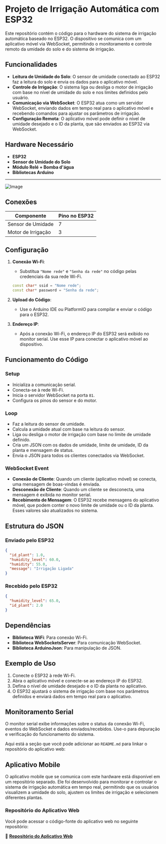 # Projeto de Irrigação Automática com ESP32

Este repositório contém o código para o hardware do sistema de irrigação automática baseado no ESP32. O dispositivo se comunica com um aplicativo móvel via WebSocket, permitindo o monitoramento e controle remoto da umidade do solo e do sistema de irrigação.

## Funcionalidades

- **Leitura de Umidade do Solo**: O sensor de umidade conectado ao ESP32 faz a leitura do solo e envia os dados para o aplicativo móvel.
- **Controle de Irrigação**: O sistema liga ou desliga o motor de irrigação com base no nível de umidade do solo e nos limites definidos pelo usuário.
- **Comunicação via WebSocket**: O ESP32 atua como um servidor WebSocket, enviando dados em tempo real para o aplicativo móvel e recebendo comandos para ajustar os parâmetros de irrigação.
- **Configuração Remota**: O aplicativo móvel pode definir o nível de umidade desejado e o ID da planta, que são enviados ao ESP32 via WebSocket.

## Hardware Necessário

- **ESP32**
- **Sensor de Umidade do Solo**
- **Módulo Relé + Bomba d'água**
- **Bibliotecas Arduino**

---
![Image](https://github.com/user-attachments/assets/7a3cd997-1b63-448f-b355-77a82241f723)

## Conexões

| Componente       | Pino no ESP32 |
|------------------|---------------|
| Sensor de Umidade | 7             |
| Motor de Irrigação| 3             |

## Configuração

1. **Conexão Wi-Fi**:
   - Substitua `"Nome rede"` e `"Senha da rede"` no código pelas credenciais da sua rede Wi-Fi.
   ```cpp
   const char* ssid = "Nome rede";
   const char* password = "Senha da rede";
   ```

2. **Upload do Código**:
   - Use o Arduino IDE ou PlatformIO para compilar e enviar o código para o ESP32.

3. **Endereço IP**:
   - Após a conexão Wi-Fi, o endereço IP do ESP32 será exibido no monitor serial. Use esse IP para conectar o aplicativo móvel ao dispositivo.

## Funcionamento do Código

### Setup
- Inicializa a comunicação serial.
- Conecta-se à rede Wi-Fi.
- Inicia o servidor WebSocket na porta `81`.
- Configura os pinos do sensor e do motor.

### Loop
- Faz a leitura do sensor de umidade.
- Calcula a umidade atual com base na leitura do sensor.
- Liga ou desliga o motor de irrigação com base no limite de umidade definido.
- Cria um JSON com os dados de umidade, limite de umidade, ID da planta e mensagem de status.
- Envia o JSON para todos os clientes conectados via WebSocket.

### WebSocket Event
- **Conexão de Cliente**: Quando um cliente (aplicativo móvel) se conecta, uma mensagem de boas-vindas é enviada.
- **Desconexão de Cliente**: Quando um cliente se desconecta, uma mensagem é exibida no monitor serial.
- **Recebimento de Mensagem**: O ESP32 recebe mensagens do aplicativo móvel, que podem conter o novo limite de umidade ou o ID da planta. Esses valores são atualizados no sistema.

## Estrutura do JSON

### Enviado pelo ESP32
```json
{
  "id_plant": 1.0,
  "humidity_level": 60.0,
  "humidity": 55.0,
  "message": "Irrigação Ligada"
}
```

### Recebido pelo ESP32
```json
{
  "humidity_level": 65.0,
  "id_plant": 2.0
}
```

## Dependências

- **Biblioteca WiFi**: Para conexão Wi-Fi.
- **Biblioteca WebSocketsServer**: Para comunicação WebSocket.
- **Biblioteca ArduinoJson**: Para manipulação de JSON.

## Exemplo de Uso

1. Conecte o ESP32 à rede Wi-Fi.
2. Abra o aplicativo móvel e conecte-se ao endereço IP do ESP32.
3. Defina o nível de umidade desejado e o ID da planta no aplicativo.
4. O ESP32 ajustará o sistema de irrigação com base nos parâmetros definidos e enviará dados em tempo real para o aplicativo.

## Monitoramento Serial

O monitor serial exibe informações sobre o status da conexão Wi-Fi, eventos do WebSocket e dados enviados/recebidos. Use-o para depuração e verificação do funcionamento do sistema.


Aqui está a seção que você pode adicionar ao `README.md` para linkar o repositório do aplicativo web:


## Aplicativo Mobile

O aplicativo mobile que se comunica com este hardware está disponível em um repositório separado. Ele foi desenvolvido para monitorar e controlar o sistema de irrigação automática em tempo real, permitindo que os usuários visualizem a umidade do solo, ajustem os limites de irrigação e selecionem diferentes plantas.

### Repositório do Aplicativo Web

Você pode acessar o código-fonte do aplicativo web no seguinte repositório:

🔗 **[Repositório do Aplicativo Web](https://github.com/diegoCBorba/irriga-mais-mobile)**
